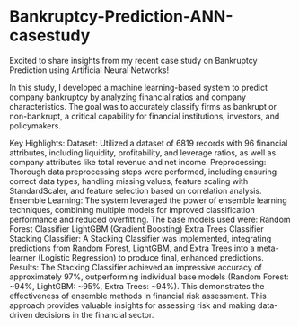 # Bankruptcy-Prediction-ANN-casestudy
Excited to share insights from my recent case study on Bankruptcy Prediction using Artificial Neural Networks!

In this study, I developed a machine learning-based system to predict company bankruptcy by analyzing financial ratios and company characteristics. The goal was to accurately classify firms as bankrupt or non-bankrupt, a critical capability for financial institutions, investors, and policymakers.

Key Highlights:
Dataset: Utilized a dataset of 6819 records with 96 financial attributes, including liquidity, profitability, and leverage ratios, as well as company attributes like total revenue and net income.
Preprocessing: Thorough data preprocessing steps were performed, including ensuring correct data types, handling missing values, feature scaling with StandardScaler, and feature selection based on correlation analysis.
Ensemble Learning: The system leveraged the power of ensemble learning techniques, combining multiple models for improved classification performance and reduced overfitting. The base models used were:
Random Forest Classifier 
LightGBM (Gradient Boosting) 
Extra Trees Classifier 
Stacking Classifier: A Stacking Classifier was implemented, integrating predictions from Random Forest, LightGBM, and Extra Trees into a meta-learner (Logistic Regression) to produce final, enhanced predictions.
Results: The Stacking Classifier achieved an impressive accuracy of approximately 97%, outperforming individual base models (Random Forest: ~94%, LightGBM: ~95%, Extra Trees: ~94%). This demonstrates the effectiveness of ensemble methods in financial risk assessment.
This approach provides valuable insights for assessing risk and making data-driven decisions in the financial sector.

